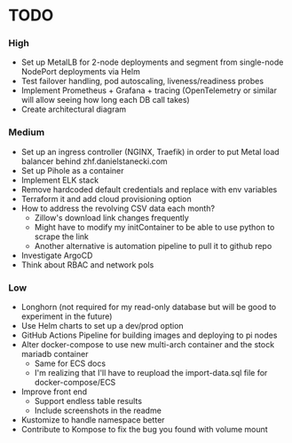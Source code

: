 # TODO

### High 
- Set up MetalLB for 2-node deployments and segment from single-node NodePort deployments via Helm 
- Test failover handling, pod autoscaling, liveness/readiness probes
- Implement Prometheus + Grafana + tracing (OpenTelemetry or similar will allow seeing how long each DB call takes)
- Create architectural diagram

### Medium
- Set up an ingress controller (NGINX, Traefik) in order to put Metal load balancer behind zhf.danielstanecki.com 
- Set up Pihole as a container
- Implement ELK stack
- Remove hardcoded default credentials and replace with env variables
- Terraform it and add cloud provisioning option
- How to address the revolving CSV data each month?
    - Zillow's download link changes frequently
    - Might have to modify my initContainer to be able to use python to scrape the link
    - Another alternative is automation pipeline to pull it to github repo
- Investigate ArgoCD
- Think about RBAC and network pols

### Low
- Longhorn (not required for my read-only database but will be good to experiment in the future)
- Use Helm charts to set up a dev/prod option
- GitHub Actions Pipeline for building images and deploying to pi nodes
- Alter docker-compose to use new multi-arch container and the stock mariadb container 
    - Same for ECS docs
    - I'm realizing that I'll have to reupload the import-data.sql file for docker-compose/ECS
- Improve front end 
    - Support endless table results
    - Include screenshots in the readme
- Kustomize to handle namespace better
- Contribute to Kompose to fix the bug you found with volume mount
